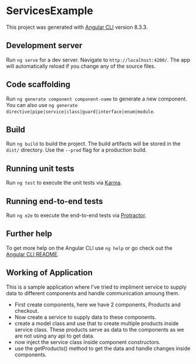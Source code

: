 # ServicesExample

This project was generated with [Angular CLI](https://github.com/angular/angular-cli) version 8.3.3.

## Development server

Run `ng serve` for a dev server. Navigate to `http://localhost:4200/`. The app will automatically reload if you change any of the source files.

## Code scaffolding

Run `ng generate component component-name` to generate a new component. You can also use `ng generate directive|pipe|service|class|guard|interface|enum|module`.

## Build

Run `ng build` to build the project. The build artifacts will be stored in the `dist/` directory. Use the `--prod` flag for a production build.

## Running unit tests

Run `ng test` to execute the unit tests via [Karma](https://karma-runner.github.io).

## Running end-to-end tests

Run `ng e2e` to execute the end-to-end tests via [Protractor](http://www.protractortest.org/).

## Further help

To get more help on the Angular CLI use `ng help` or go check out the [Angular CLI README](https://github.com/angular/angular-cli/blob/master/README.md).


## Working of Application
This is a sample application where I've tried to impliment service to supply data to different components and handle communication amoung them. 
- First create components, here we have 2 components, Products and checkout.
- Now create a service to supply data to these components.
- create a model class and use that to create multiple products inside service class. These products serve as data to the components as we are not using any api to get data.
- now inject the service class inside component constructors. 
- use the getProducts() method to get the data and handle changes inside components.